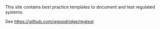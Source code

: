 This site contains best practice templates to document and test regulated systems.

See https://github.com/wgoodridge/regtest
